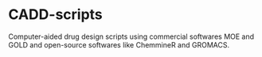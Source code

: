 # CADD-scripts
Computer-aided drug design scripts using commercial softwares MOE and GOLD and open-source softwares like ChemmineR and GROMACS.
